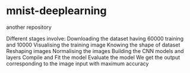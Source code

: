 # mnist-deeplearning
another repository


Different stages involve:
Downloading the dataset having 60000 training and 10000
Visualising the training image
Knowing the shape of dataset 
Reshaping images
Normalising the images
Building the CNN models and layers
Compile and Fit the model
Evaluate the model 
We get the output corresponding to the image input with maximum accuracy
